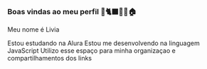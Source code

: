 ### Boas vindas ao meu perfil 🐶🐈‍⬛🚙🐒🏠
    
Meu nome é Livia                                                                     

Estou estudando na Alura
Estou me desenvolvendo na linguagem JavaScript
Utilizo esse espaço para minha organizaçao e compartilhamentos dos links
